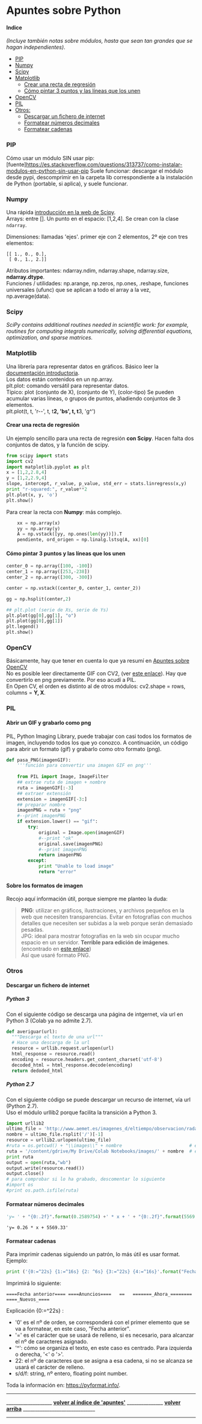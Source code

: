 # Apuntes sobre Python
#### Indice
*(Incluye también notas sobre módulos, hasta que sean tan grandes que se hagan independientes)*.  

- [PIP](#pip)
- [Numpy](#numpy)  
- [Scipy](#scipy)  
- [Matplotlib](#matplotlib)  
    - [Crear una recta de regresión](#crear-una-recta-de-regresión)  
    - [Cómo pintar 3 puntos y las líneas que los unen](#cómo-pintar-3-puntos-y-las-líneas-que-los-unen)  
- [OpenCV](#opencv)  
- [PIL](#pil)    
- [Otros:](#otros)  
    - [Descargar un fichero de internet](#descargar-un-fichero-de-internet)  
    - [Formatear números decimales](#formatear-números-decimales)  
    - [Formatear cadenas](#formatear-cadenas)


### PIP
Cómo usar un módulo SIN usar pip: [fuente]https://es.stackoverflow.com/questions/313737/como-instalar-modulos-en-python-sin-usar-pip
Suele funcionar: descargar el módulo desde pypi, descomprimir en la carpeta lib correspondiente a la instalación de Python (portable, si aplica), y suele funcionar.


### Numpy 
Una rápida [introducción en la web de Scipy](https://docs.scipy.org/doc/numpy-1.15.0/user/quickstart.html).  
Arrays: entre []. Un punto en el espacio: [1,2,4].
Se crean con la clase `ndarray`.  

Dimensiones: llamadas 'ejes'. primer eje con 2 elementos, 2º eje con tres elementos: 
```
[[ 1., 0., 0.],
 [ 0., 1., 2.]]
 ```
 Atributos importantes: ndarray.ndim, ndarray.shape, ndarray.size, **ndarray.dtype**.  
 Funciones / utilidades: np.arange, np.zeros, np.ones, .reshape, funciones universales (ufunc) que se aplican a todo el array a la vez, np.average(data).  
 
 
### Scipy
_SciPy contains additional routines needed in scientific work: for example, routines for computing integrals numerically, solving differential equations, optimization, and sparse matrices._

### Matplotlib
Una librería para representar datos en gráficos. Básico leer la [documentación introductoria](https://matplotlib.org/tutorials/introductory/usage.html#sphx-glr-tutorials-introductory-usage-py).  
Los datos están contenidos en un np.array.  
plt.plot: comando versátil para representar datos.  
Típico: plot (conjunto de X), (conjunto de Y), (color-tipo)
Se pueden acumular varias líneas, o grupos de puntos, añadiendo conjuntos de 3 elementos.  
plt.plot(t, t, 'r--', t, t**2, 'bs', t, t**3, 'g^')  

#### Crear una recta de regresión
Un ejemplo sencillo para una recta de regresión **con Scipy**. Hacen falta dos conjuntos de datos, y la función de scipy.  
```python
from scipy import stats
import cv2
import matplotlib.pyplot as plt
x = [1,2,2.8,4]
y = [1,2,2.9,4]
slope, intercept, r_value, p_value, std_err = stats.linregress(x,y)
print "r-squared:", r_value**2
plt.plot(x, y, 'o')
plt.show()
```
Para crear la recta con **Numpy**:  más complejo.  
```python
    xx = np.array(x)
    yy = np.array(y)
    A = np.vstack([yy, np.ones(len(yy))]).T
    pendiente, ord_origen = np.linalg.lstsq(A, xx)[0]
```

#### Cómo pintar 3 puntos y las líneas que los unen
```python
center_0 = np.array([100, -100])
center_1 = np.array([253,-238])
center_2 = np.array([300, -300])

center = np.vstack((center_0, center_1, center_2))

gg = np.hsplit(center,2)

## plt.plot (serie de Xs, serie de Ys)
plt.plot(gg[0],gg[1], "o")
plt.plot(gg[0],gg[1])
plt.legend()
plt.show()
```

### OpenCV
Básicamente, hay que tener en cuenta lo que ya resumí en [Apuntes sobre OpenCV](https://github.com/luisgentil/apuntes/blob/master/OpenCV.md)  
No es posible leer directamente GIF con CV2, (ver [este enlace](http://answers.opencv.org/question/185929/how-to-read-gif-in-python/ )). Hay que convertirlo en png previamente. Por eso acudí a PIL.   
En Open CV, el orden es distinto al de otros módulos: cv2.shape = rows, columns = **Y, X**.  

### PIL
#### Abrir un GIF y grabarlo como png
PIL, Python Imaging Library, puede trabajar con casi todos los formatos de imagen, incluyendo todos los que yo conozco. A continuación, un código para abrir un formato (gif) y grabarlo como otro formato (png).  
```python
def pasa_PNG(imagenGIF):
    '''función para convertir una imagen GIF en png'''
    
    from PIL import Image, ImageFilter
    ## extrae ruta de imagen + nombre
    ruta = imagenGIF[:-3]
    ## extraer extensión
    extension = imagenGIF[-3:]
    ## preparar nombre
    imagenPNG = ruta + "png"
    #--print imagenPNG
    if extension.lower() == "gif":
        try:
            original = Image.open(imagenGIF)
            #--print "ok"
            original.save(imagenPNG)
            #--print imagenPNG
            return imagenPNG
        except:
            print "Unable to load image"
            return "error"
```
#### Sobre los formatos de imagen
Recojo aquí información útil, porque siempre me planteo la duda:
> **PNG**: utilizar en gráficos, ilustraciones, y archivos pequeños en la web que necesiten transparencias. Evitar en fotografías con muchos detalles que necesiten ser subidas a la web porque serán demasiado pesadas.  
>JPG: ideal para mostrar fotografías en la web sin ocupar mucho espacio en un servidor. **Terrible para edición de imágenes**.  
> (encontrado en [este enlace](https://blogthinkbig.com/diferencia-entre-png-jpg-y-gif))  
Así que usaré formato PNG.  

### Otros
#### Descargar un fichero de internet
##### Python 3
Con el siguiente código se descarga una página de intgernet, vía url en Python 3 (Colab ya no admite 2.7).
```python
def averiguar(url):
  """Descarga el texto de una url"""
  # Hace una descarga de la url
  resource = urllib.request.urlopen(url) 
  html_response = resource.read()
  encoding = resource.headers.get_content_charset('utf-8')
  decoded_html = html_response.decode(encoding)
  return dedoded_html
```
##### Python 2.7
Con el siguiente código se puede descargar un recurso de internet, vía url (Python 2.7).  
Uso el módulo urllib2 porque facilita la transición a Python 3.  
```python
import urllib2
ultimo_file = 'http://www.aemet.es/imagenes_d/eltiempo/observacion/radar/201901111120_r8se.gif'
nombre = ultimo_file.rsplit('/')[-1]
resource = urllib2.urlopen(ultimo_file)
#ruta = os.getcwd() + "\\images\\" + nombre                         # en disco físico
ruta = '/content/gdrive/My Drive/Colab Notebooks/images/' + nombre  # en Google Drive
print ruta
output = open(ruta,"wb")
output.write(resource.read())
output.close()
# para comprobar si lo ha grabado, descomentar lo siguiente
#import os
#print os.path.isfile(ruta)
```
#### Formatear números decimales
```python
'y= ' + "{0:.2f}".format(0.2589754) +' * x + ' + "{0:.2f}".format(5569.32547)
```
`'y= 0.26 * x + 5569.33'`
 

#### Formatear cadenas
Para imprimir cadenas siguiendo un patrón, lo más útil es usar format. Ejemplo:
```python
print ('{0:=^22s} {1:=^16s} {2: ^6s} {3:=^22s} {4:=^16s}'.format("Fecha anterior","Anuncios",'==',"_Ahora_","_Nuevos_"))
```
Imprimirá lo siguiente: 

```====Fecha anterior==== ====Anuncios====   ==   =======_Ahora_======== ====_Nuevos_==== ```

Explicación {0:=^22s} :
+ '0' es el nº de orden, se corresponderá con el primer elemento que se va a formatear, en este caso, "Fecha anterior".
+  '=' es el carácter que se usará de relleno, si es necesario, para alcanzar el nº de caracteres asignado.
+  '^': cómo se organiza el texto, en este caso es centrado. Para izquierda o derecha, '<' o '>'.
+  22: el nº de caracteres que se asigna a esa cadena, si no se alcanza se usará el carácter de relleno.
+  s/d/f: string, nº entero, floating point number.

Toda la información en: https://pyformat.info/.
_____
___________________ **[volver al índice de 'apuntes'](https://github.com/luisgentil/apuntes/blob/master/README.md)** _______________ **[volver arriba](#indice)** ______________________________
_____
